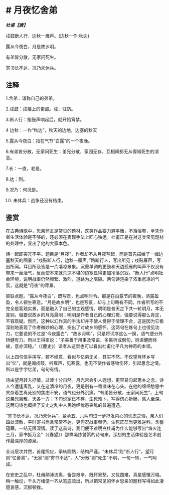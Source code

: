 # # 月夜忆舍弟

***杜甫【唐】***

戍鼓断人行，边秋一雁声。(边秋一作:秋边)

露从今夜白，月是故乡明。

有弟皆分散，无家问死生。

寄书长不达，况乃未休兵。

## 注释

1.舍弟：谦称自己的弟弟。

2.戍鼓：戍楼上的更鼓。戍，驻防。

3.断人行：指鼓声响起后，就开始宵禁。

4 边秋：一作“秋边”，秋天的边地，边塞的秋天

5.露从今夜白：指在气节“白露”的一个夜晚。

6.有弟皆分散，无家问死生：弟兄分散，家园无存，互相间都无从得知死生的消息。

7.长：一直，老是。

8.达：到。

9.况乃：何况是。

10. 未休兵：战争还没有结束。

## 鉴赏

在古典诗歌中，思亲怀友是常见的题材，这类作品要力避平庸，不落俗套，单凭作者生活体验是不够的，还必须在表现手法上匠心独运。杜甫正是在对这类常见题材的处理中，显出了他的大家本色。

诗一起即突兀不平。题目是“月夜”，作者却不从月夜写起，而是首先描绘了一幅边塞秋天的图景：“戍鼓断人行，边秋一雁声。”路断行人，写出所见；戍鼓雁声，写出所闻。耳目所及皆是一片凄凉景象。沉重单调的更鼓和天边孤雁的叫声不仅没有带来一丝活气，反而使本来就荒凉不堪的边塞显得更加冷落沉寂。“断人行”点明社会环境，说明战事仍然频繁、激烈，道路为之阻隔。两句诗渲染了浓重悲凉的气氛，这就是“月夜”的背景。

颔联点题。“露从今夜白”，既写景，也点明时令。那是在白露节的夜晚，清露盈盈，令人顿生寒意。“月是故乡明”，也是写景，却与上句略有不同。作者所写的不完全是客观实景，而是融入了自己的主观感情。明明是普天之下共一轮明月，本无差别，偏要说故乡的月亮最明；明明是作者自己的心理幻觉，偏要说得那么肯定，不容质疑。然而，这种以幻作真的手法却并不使人觉得于情理不合，这是因为它极深刻地表现了作者微妙的心理，突出了对故乡的感怀。这两句在炼句上也很见功力，它要说的不过是“今夜露白”，“故乡月明”，只是将词序这么一换，语气便分外矫健有力。所以王得臣说：“子美善于用事及常语，多离析或倒句，则语健而体峻，意亦深稳。”（《麈史》）读者从这里也可以看出杜甫化平凡为神奇的本领。

以上四句信手挥写，若不经意，看似与忆弟无关，其实不然。不仅望月怀乡写出“忆”，就是闻戍鼓，听雁声，见寒露，也无不使作者感物伤怀，引起思念之情。所以是字字忆弟，句句有情。

诗由望月转入抒情，过渡十分自然。月光常会引人遐想，更容易勾起思乡之念。诗人今遭逢离乱，又在这清冷的月夜，更是别有一番滋味在心头。在他的绵绵愁思中夹杂着生离死别的焦虑不安，语气也分外沉痛。“有弟皆分散，无家问死生”，上句说弟兄离散，天各一方；下句说家已不存，生死难卜，写得伤心折肠，感人至深。这两句诗也概括了安史之乱中人民饱经忧患丧乱的普遍遭遇。

“寄书长不达，况乃未休兵”，紧承五、六两句进一步抒发内心的忧虑之情。亲人们四处流散，平时寄书尚且常常不达，更何况战事频仍，生死茫茫当更难逆料。含蓄蕴藉，一结无限深情。读了这首诗，我们便不难明白杜甫为什么能够写出“烽火连三月，家书抵万金”（《春望》）那样凝炼警策的诗句来。深刻的生活体验是艺术创作最深厚的源泉。

全诗层次井然，首尾照应，承转圆熟，结构严谨。“未休兵”则“断人行”，望月则“忆舍弟”，“无家”则“寄书不达”，人“分散”则“死生”不明，一句一转，一气呵成。

在安史之乱中，杜甫颠沛流离，备尝艰辛，既怀家愁，又忧国难，真是感慨万端。稍一触动，千头万绪便一齐从笔底流出，所以把常见的怀乡思亲的题材写得如此凄楚哀感，沉郁顿挫。
